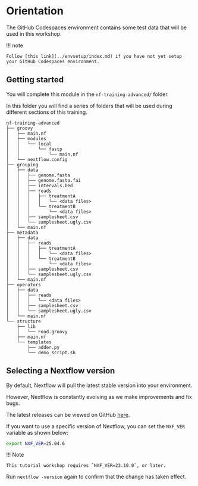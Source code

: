# Orientation

The GitHub Codespaces environment contains some test data that will be used in this workshop.

!!! note

    Follow [this link](../envsetup/index.md) if you have not yet setup your GitHub Codespaces environment.

## Getting started

You will complete this module in the `nf-training-advanced/` folder.

In this folder you will find a series of folders that will be used during different sections of this training.

```console
nf-training-advanced
├── groovy
│   ├── main.nf
│   ├── modules
│   │   └── local
│   │       └── fastp
│   │           └── main.nf
│   └── nextflow.config
├── grouping
│   ├── data
│   │   ├── genome.fasta
│   │   ├── genome.fasta.fai
│   │   ├── intervals.bed
│   │   ├── reads
│   │   │   ├── treatmentA
│   │   │   │   └── <data files>
│   │   │   └── treatmentB
│   │   │       └── <data files>
│   │   ├── samplesheet.csv
│   │   └── samplesheet.ugly.csv
│   └── main.nf
├── metadata
│   ├── data
│   │   ├── reads
│   │   │   ├── treatmentA
│   │   │   │   └── <data files>
│   │   │   └── treatmentB
│   │   │       └── <data files>
│   │   ├── samplesheet.csv
│   │   └── samplesheet.ugly.csv
│   └── main.nf
├── operators
│   ├── data
│   │   ├── reads
│   │   │   └── <data files>
│   │   ├── samplesheet.csv
│   │   └── samplesheet.ugly.csv
│   └── main.nf
└── structure
    ├── lib
    │   └── Food.groovy
    ├── main.nf
    └── templates
        ├── adder.py
        └── demo_script.sh
```

## Selecting a Nextflow version

By default, Nextflow will pull the latest stable version into your environment.

However, Nextflow is constantly evolving as we make improvements and fix bugs.

The latest releases can be viewed on GitHub [here](https://github.com/nextflow-io/nextflow).

If you want to use a specific version of Nextflow, you can set the `NXF_VER` variable as shown below:

```bash
export NXF_VER=25.04.6
```

!!! Note

    This tutorial workshop requires `NXF_VER=23.10.0`, or later.

Run `nextflow -version` again to confirm that the change has taken effect.
